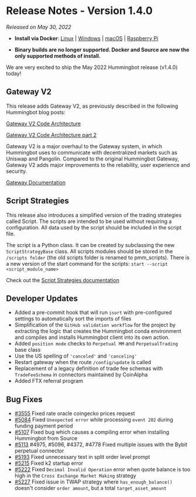 # Release Notes - Version 1.4.0

*Released on May 30, 2022*

- **Install via Docker**: [Linux](../installation/docker.md) | [Windows](../installation/docker.md) | [macOS](../installation/docker.md) | [Raspberry Pi](../installation/raspberry-pi.md)

- **Binary builds are no longer supported. Docker and Source are now the only supported methods of install.**

We are very excited to ship the May 2022 Hummingbot release (v1.4.0) today!

## Gateway V2

This release adds Gateway V2, as previously described in the following Hummingbot blog posts:

[Gateway V2 Code Architecture](../blog/posts/2021-10-gateway-v2-code-architecture/index.md)

[Gateway V2 Code Architecture part 2](../blog/posts/2021-10-gateway-architecture-part-2/index.md)

Gateway V2 is a major overhaul to the Gateway system, in which Hummingbot uses to communicate with decentralized markets such as Uniswap and Pangolin. Compared to the original Hummingbot Gateway, Gateway V2 adds major improvements to the reliability, user experience and security.

[Gateway Documentation](../gateway/index.md)

## Script Strategies

This release also introduces a simplified version of the trading strategies called Script. The scripts are intended to be used without requiring a configuration. All data used by the script should be included in the script file.

The script is a Python class. It can be created by subclassing the new `ScriptStrategyBase` class.
All scripts modules should be stored in the `/scripts folder` (the old scripts folder is renamed to pmm_scripts).
There is a new version of the start command for the scripts:
`start --script <script_module_name>`

Check out the [Script Strategies documentation](../scripts/index.md)

## Developer Updates

- Added a pre-commit hook that will run `isort` with pre-configured settings to automatically sort the imports of files
- Simplification of the `GitHub validation workflow` for the project by extracting the logic that creates the Hummingbot conda environment and compiles and installs Hummingbot client into its own action.
- Added `position mode` checks to `Perpetual MM` and `PerpetualTrading` base class
- Use the US spelling of `'canceled'` and `'canceling'`
- Restart gateway when the route `/config/update` is called
- Replacement of a legacy definition of trade fee schemas with `TradeFeeSchema` in connectors maintained by CoinAlpha
- Added FTX referral program

## Bug Fixes

- [#3555](https://github.com/hummingbot/hummingbot/issues/3555) Fixed rate oracle coingecko prices request
- [#5084](https://github.com/hummingbot/hummingbot/issues/5084) Fixed `Unexpected error` while processing `event 202` during funding payment period
- [#5107](https://github.com/hummingbot/hummingbot/issues/5107) Fixed bug which causes a compiling error when installing Hummingbot from Source
- [#5113](https://github.com/hummingbot/hummingbot/issues/5113) #4975, #5096, #4372, #4778 Fixed multiple issues with the Bybit perpetual connector
- [#5193](https://github.com/hummingbot/hummingbot/issues/5193) Fixed unnecessary text in split order level prompt
- [#5215](https://github.com/hummingbot/hummingbot/issues/5215) Fixed k2 startup error
- [#5222](https://github.com/hummingbot/hummingbot/issues/5222) Fixed `Decimal Invalid Operation` error when quote balance is too high in the `Cross Exchange Market Making` strategy
- [#5227](https://github.com/hummingbot/hummingbot/issues/5227) Fixed issue in TWAP strategy where `has_enough_balance()` doesn't consider `order amount`, but a total `target_asset_amount`
